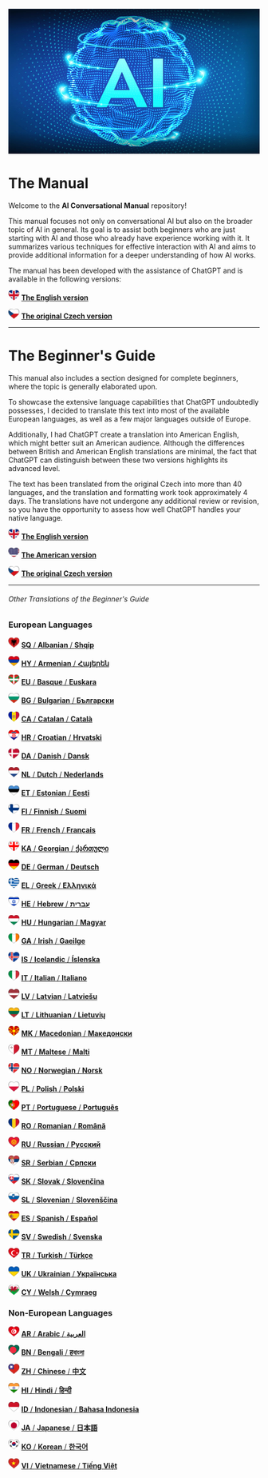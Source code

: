 ![Main Image](Pictures/AI.jpg)

# The Manual

Welcome to the **AI Conversational Manual** repository!

This manual focuses not only on conversational AI but also on the broader topic of AI in general. 
Its goal is to assist both beginners who are just starting with AI 
and those who already have experience working with it. 
It summarizes various techniques for effective interaction with AI 
and aims to provide additional information for a deeper understanding of how AI works.

The manual has been developed with the assistance of ChatGPT and is available in the following versions:

[<img src="Pictures/Flags/EN.png" alt="US Flag" style="height: 20px;">](E)
[**The English version**](EN/AI-manual-en.md)  

[<img src="Pictures/Flags/CZ.png" alt="Czech Flag" style="height: 20px;">]()
[**The original Czech version**](CZ/AI-manual-cz.md)  

---
# The Beginner's Guide

This manual also includes a section designed for complete beginners, 
where the topic is generally elaborated upon.

To showcase the extensive language capabilities that ChatGPT undoubtedly possesses, 
I decided to translate this text into most of the available European languages, 
as well as a few major languages outside of Europe. 

Additionally, I had ChatGPT create a translation into American English, 
which might better suit an American audience. 
Although the differences between British and American English translations are minimal, 
the fact that ChatGPT can distinguish between these two versions highlights its advanced level.

The text has been translated from the original Czech into more than 40 languages, 
and the translation and formatting work took approximately 4 days. 
The translations have not undergone any additional review or revision, 
so you have the opportunity to assess how well ChatGPT handles your native language.

[<img src="Pictures/Flags/EN.png" alt="UK Flag" style="height: 20px;">](EN/AI-manual-en-beginners.md)
[**The English version**](EN/AI-manual-en-beginners.md)  

[<img src="Pictures/Flags/US.png" alt="US Flag" style="height: 20px;">](Translations/US.md)
[**The American version**](Translations/US.md)  

[<img src="Pictures/Flags/CZ.png" alt="Czech Flag" style="height: 20px;">](CZ/AI-manual-cz-beginners.md)
[**The original Czech version**](CZ/AI-manual-cz-beginners.md)  

---

###### Other Translations of the Beginner's Guide

### European Languages

[<img src="Pictures/Flags/SQ.png" alt="Albanian Flag" style="height: 20px;">](Translations/SQ.md)
[**SQ** / **Albanian** / **Shqip**](Translations/SQ.md)

[<img src="Pictures/Flags/HY.png" alt="Armenian Flag" style="height: 20px;">](Translations/HY.md)
[**HY** / **Armenian** / **Հայերեն**](Translations/HY.md)

[<img src="Pictures/Flags/EU.png" alt="Basque Flag" style="height: 20px;">](Translations/EU.md)
[**EU** / **Basque** / **Euskara**](Translations/EU.md)

[<img src="Pictures/Flags/BG.png" alt="Bulgarian Flag" style="height: 20px;">](Translations/BG.md)
[**BG** / **Bulgarian** / **Български**](Translations/BG.md)

[<img src="Pictures/Flags/CA.png" alt="Catalan Flag" style="height: 20px;">](Translations/CA.md)
[**CA** / **Catalan** / **Català**](Translations/CA.md)

[<img src="Pictures/Flags/HR.png" alt="Croatian Flag" style="height: 20px;">](Translations/HR.md)
[**HR** / **Croatian** / **Hrvatski**](Translations/HR.md)

[<img src="Pictures/Flags/DA.png" alt="Danish Flag" style="height: 20px;">](Translations/DA.md)
[**DA** / **Danish** / **Dansk**](Translations/DA.md)

[<img src="Pictures/Flags/NL.png" alt="Dutch Flag" style="height: 20px;">](Translations/NL.md)
[**NL** / **Dutch** / **Nederlands**](Translations/NL.md)

[<img src="Pictures/Flags/ET.png" alt="Estonian Flag" style="height: 20px;">](Translations/ET.md)
[**ET** / **Estonian** / **Eesti**](Translations/ET.md)

[<img src="Pictures/Flags/FI.png" alt="Finnish Flag" style="height: 20px;">](Translations/FI.md)
[**FI** / **Finnish** / **Suomi**](Translations/FI.md)

[<img src="Pictures/Flags/FR.png" alt="French Flag" style="height: 20px;">](Translations/FR.md)
[**FR** / **French** / **Français**](Translations/FR.md)

[<img src="Pictures/Flags/KA.png" alt="Georgian Flag" style="height: 20px;">](Translations/KA.md)
[**KA** / **Georgian** / **ქართული**](Translations/KA.md)

[<img src="Pictures/Flags/DE.png" alt="German Flag" style="height: 20px;">](Translations/DE.md)
[**DE** / **German** / **Deutsch**](Translations/DE.md)

[<img src="Pictures/Flags/EL.png" alt="Greek Flag" style="height: 20px;">](Translations/EL.md)
[**EL** / **Greek** / **Ελληνικά**](Translations/EL.md)

[<img src="Pictures/Flags/HE.png" alt="Israel Flag" style="height: 20px;">](Translations/HE.md)
[**HE** / **Hebrew** / **עברית**](Translations/HE.md)

[<img src="Pictures/Flags/HU.png" alt="Hungarian Flag" style="height: 20px;">](Translations/HU.md)
[**HU** / **Hungarian** / **Magyar**](Translations/HU.md)

[<img src="Pictures/Flags/GA.png" alt="Irish Flag" style="height: 20px;">](Translations/GA.md)
[**GA** / **Irish** / **Gaeilge**](Translations/GA.md)

[<img src="Pictures/Flags/IS.png" alt="Icelandic Flag" style="height: 20px;">](Translations/IS.md)
[**IS** / **Icelandic** / **Íslenska**](Translations/IS.md)

[<img src="Pictures/Flags/IT.png" alt="Italian Flag" style="height: 20px;">](Translations/IT.md)
[**IT** / **Italian** / **Italiano**](Translations/IT.md)

[<img src="Pictures/Flags/LV.png" alt="Latvian Flag" style="height: 20px;">](Translations/LV.md)
[**LV** / **Latvian** / **Latviešu**](Translations/LV.md)

[<img src="Pictures/Flags/LT.png" alt="Lithuanian Flag" style="height: 20px;">](Translations/LT.md)
[**LT** / **Lithuanian** / **Lietuvių**](Translations/LT.md)

[<img src="Pictures/Flags/MK.png" alt="Macedonian Flag" style="height: 20px;">](Translations/MK.md)
[**MK** / **Macedonian** / **Македонски**](Translations/MK.md)

[<img src="Pictures/Flags/MT.png" alt="Maltese Flag" style="height: 20px;">](Translations/MT.md)
[**MT** / **Maltese** / **Malti**](Translations/MT.md)

[<img src="Pictures/Flags/NO.png" alt="Norwegian Flag" style="height: 20px;">](Translations/NO.md)
[**NO** / **Norwegian** / **Norsk**](Translations/NO.md)

[<img src="Pictures/Flags/PL.png" alt="Polish Flag" style="height: 20px;">](Translations/PL.md)
[**PL** / **Polish** / **Polski**](Translations/PL.md)

[<img src="Pictures/Flags/PT.png" alt="Portuguese Flag" style="height: 20px;">](Translations/PT.md)
[**PT** / **Portuguese** / **Português**](Translations/PT.md)

[<img src="Pictures/Flags/RO.png" alt="Romanian Flag" style="height: 20px;">](Translations/RO.md)
[**RO** / **Romanian** / **Română**](Translations/RO.md)

[<img src="Pictures/Flags/RU.png" alt="Russian Flag" style="height: 20px;">](Translations/RU.md)
[**RU** / **Russian** / **Русский**](Translations/RU.md)

[<img src="Pictures/Flags/SR.png" alt="Serbian Flag" style="height: 20px;">](Translations/SR.md)
[**SR** / **Serbian** / **Српски**](Translations/SR.md)

[<img src="Pictures/Flags/SK.png" alt="Slovak Flag" style="height: 20px;">](Translations/SK.md)
[**SK** / **Slovak** / **Slovenčina**](Translations/SK.md)

[<img src="Pictures/Flags/SL.png" alt="Slovenian Flag" style="height: 20px;">](Translations/SL.md)
[**SL** / **Slovenian** / **Slovenščina**](Translations/SL.md)

[<img src="Pictures/Flags/ES.png" alt="Spanish Flag" style="height: 20px;">](Translations/ES.md)
[**ES** / **Spanish** / **Español**](Translations/ES.md)

[<img src="Pictures/Flags/SV.png" alt="Swedish Flag" style="height: 20px;">](Translations/SV.md)
[**SV** / **Swedish** / **Svenska**](Translations/SV.md)

[<img src="Pictures/Flags/TR.png" alt="Turkish Flag" style="height: 20px;">](Translations/TR.md)
[**TR** / **Turkish** / **Türkçe**](Translations/TR.md)

[<img src="Pictures/Flags/UK.png" alt="Ukrainian Flag" style="height: 20px;">](Translations/UK.md)
[**UK** / **Ukrainian** / **Українська**](Translations/UK.md)

[<img src="Pictures/Flags/CY.png" alt="Welsh Flag" style="height: 20px;">](Translations/CY.md)
[**CY** / **Welsh** / **Cymraeg**](Translations/CY.md)


### Non-European Languages

[<img src="Pictures/Flags/AR.png" alt="Arabic Flag" style="height: 20px;">](Translations/AR.md)
[**AR** / **Arabic** / **العربية**](Translations/AR.md)

[<img src="Pictures/Flags/BN.png" alt="Bangladesh Flag" style="height: 20px;">](Translations/BN.md)
[**BN** / **Bengali** / **हবাংলা**](Translations/BN.md)

[<img src="Pictures/Flags/ZH.png" alt="Chinese Flag" style="height: 20px;">](Translations/ZH.md)
[**ZH** / **Chinese** / **中文**](Translations/ZH.md)

[<img src="Pictures/Flags/HI.png" alt="Hindi Flag" style="height: 20px;">](Translations/HI.md)
[**HI** / **Hindi** / **हिन्दी**](Translations/HI.md)

[<img src="Pictures/Flags/ID.png" alt="Indonesian Flag" style="height: 20px;">](Translations/ID.md)
[**ID** / **Indonesian** / **Bahasa Indonesia**](Translations/ID.md)

[<img src="Pictures/Flags/JA.png" alt="Japanese Flag" style="height: 20px;">](Translations/JA.md)
[**JA** / **Japanese** / **日本語**](Translations/JA.md)

[<img src="Pictures/Flags/KO.png" alt="Korean Flag" style="height: 20px;">](Translations/KO.md)
[**KO** / **Korean** / **한국어**](Translations/KO.md)

[<img src="Pictures/Flags/VI.png" alt="Vietnamese Flag" style="height: 20px;">](Translations/VI.md)
[**VI** / **Vietnamese** / **Tiếng Việt**](Translations/VI.md)

